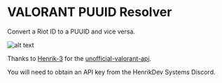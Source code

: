 # VALORANT PUUID Resolver

Convert a Riot ID to a PUUID and vice versa.

![alt text](https://cdn.discordapp.com/attachments/1240103366688768033/1242641405210267738/resolver.png?ex=664e937e&is=664d41fe&hm=f70b3e0ff75833754ae8c0a3d96c3402f4cf4ea0abf39961a35277ffd9668d46&)

Thanks to [Henrik-3](https://github.com/Henrik-3) for the [unofficial-valorant-api](https://github.com/Henrik-3/unofficial-valorant-api).

You will need to obtain an API key from the HenrikDev Systems Discord.
